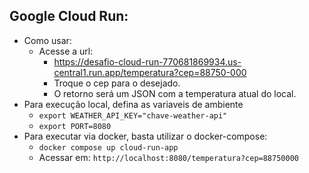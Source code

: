 ## Google Cloud Run:
    
* Como usar:
  * Acesse a url:
    * https://desafio-cloud-run-770681869934.us-central1.run.app/temperatura?cep=88750-000
    * Troque o cep para o desejado.
    * O retorno será um JSON com a temperatura atual do local.
* Para execução local, defina as variaveis de ambiente
  * `export WEATHER_API_KEY="chave-weather-api"`
  * `export PORT=8080`
* Para executar via docker, basta utilizar o docker-compose:
  * `docker compose up cloud-run-app`
  * Acessar em: `http://localhost:8080/temperatura?cep=88750000`
